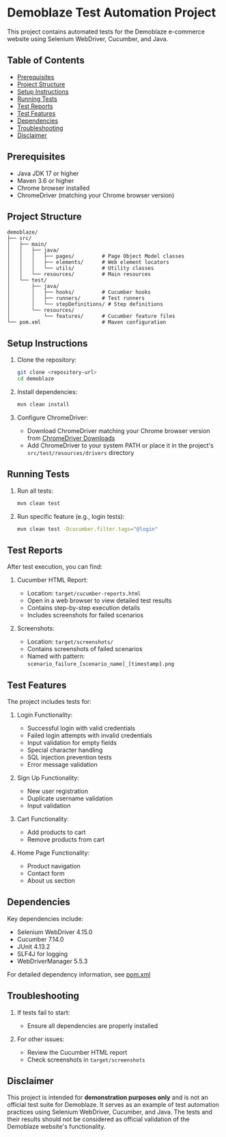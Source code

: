 # Demoblaze Test Automation Project

This project contains automated tests for the Demoblaze e-commerce website using Selenium WebDriver, Cucumber, and Java.

## Table of Contents
- [Prerequisites](#prerequisites)
- [Project Structure](#project-structure)
- [Setup Instructions](#setup-instructions)
- [Running Tests](#running-tests)
- [Test Reports](#test-reports)
- [Test Features](#test-features)
- [Dependencies](#dependencies)
- [Troubleshooting](#troubleshooting)
- [Disclaimer](#disclaimer)

## Prerequisites

- Java JDK 17 or higher
- Maven 3.6 or higher
- Chrome browser installed
- ChromeDriver (matching your Chrome browser version)

## Project Structure

```
demoblaze/
├── src/
│   ├── main/
│   │   ├── java/
│   │   │   ├── pages/         # Page Object Model classes
│   │   │   ├── elements/      # Web element locators
│   │   │   └── utils/         # Utility classes
│   │   └── resources/         # Main resources
│   └── test/
│       ├── java/
│       │   ├── hooks/         # Cucumber hooks
│       │   ├── runners/       # Test runners
│       │   └── stepDefinitions/ # Step definitions
│       └── resources/
│           └── features/      # Cucumber feature files
└── pom.xml                    # Maven configuration
```

## Setup Instructions

1. Clone the repository:
   ```bash
   git clone <repository-url>
   cd demoblaze
   ```

2. Install dependencies:
   ```bash
   mvn clean install
   ```

3. Configure ChromeDriver:
   - Download ChromeDriver matching your Chrome browser version from [ChromeDriver Downloads](https://sites.google.com/chromium.org/driver/)
   - Add ChromeDriver to your system PATH or place it in the project's `src/test/resources/drivers` directory

## Running Tests

1. Run all tests:
   ```bash
   mvn clean test
   ```

2. Run specific feature (e.g., login tests):
   ```bash
   mvn clean test -Dcucumber.filter.tags="@login"
   ```

## Test Reports

After test execution, you can find:

1. Cucumber HTML Report:
   - Location: `target/cucumber-reports.html`
   - Open in a web browser to view detailed test results
   - Contains step-by-step execution details
   - Includes screenshots for failed scenarios

2. Screenshots:
   - Location: `target/screenshots/`
   - Contains screenshots of failed scenarios
   - Named with pattern: `scenario_failure_[scenario_name]_[timestamp].png`

## Test Features

The project includes tests for:

1. Login Functionality:
   - Successful login with valid credentials
   - Failed login attempts with invalid credentials
   - Input validation for empty fields
   - Special character handling
   - SQL injection prevention tests
   - Error message validation

2. Sign Up Functionality:
   - New user registration
   - Duplicate username validation
   - Input validation

3. Cart Functionality:
   - Add products to cart
   - Remove products from cart

4. Home Page Functionality:
   - Product navigation
   - Contact form
   - About us section

## Dependencies

Key dependencies include:
- Selenium WebDriver 4.15.0
- Cucumber 7.14.0
- JUnit 4.13.2
- SLF4J for logging
- WebDriverManager 5.5.3

For detailed dependency information, see [pom.xml](pom.xml)

## Troubleshooting

1. If tests fail to start:
   - Ensure all dependencies are properly installed

2. For other issues:
   - Review the Cucumber HTML report
   - Check screenshots in `target/screenshots`

## Disclaimer

This project is intended for **demonstration purposes only** and is not an official test suite for Demoblaze. It serves as an example of test automation practices using Selenium WebDriver, Cucumber, and Java. The tests and their results should not be considered as official validation of the Demoblaze website's functionality. 